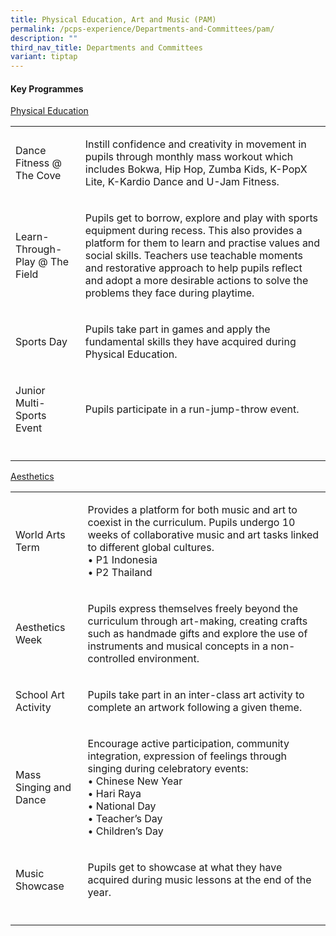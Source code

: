 ```yaml
---
title: Physical Education, Art and Music (PAM)
permalink: /pcps-experience/Departments-and-Committees/pam/
description: ""
third_nav_title: Departments and Committees
variant: tiptap
---
```

<h4>Key Programmes</h4>
<p><u>Physical Education</u>
</p>
<table style="minWidth: 50px">
<colgroup>
<col>
<col>
</colgroup>
<tbody>
<tr>
<td rowspan="1" colspan="1">
<p>Dance Fitness @ The Cove</p>
</td>
<td rowspan="1" colspan="1">
<p>Instill confidence and creativity in movement in pupils through monthly
mass workout which includes Bokwa, Hip Hop, Zumba Kids, K-PopX Lite, K-Kardio
Dance and U-Jam Fitness.</p>
</td>
</tr>
<tr>
<td rowspan="1" colspan="1">
<p>Learn-Through-Play @ The Field</p>
</td>
<td rowspan="1" colspan="1">
<p>Pupils get to borrow, explore and play with sports equipment during recess.
This also provides a platform for them to learn and practise values and
social skills. Teachers use teachable moments and restorative approach
to help pupils reflect and adopt a more desirable actions to solve the
problems they face during playtime.</p>
</td>
</tr>
<tr>
<td rowspan="1" colspan="1">
<p>Sports Day</p>
</td>
<td rowspan="1" colspan="1">
<p>Pupils take part in games and apply the fundamental skills they have acquired
during Physical Education.</p>
</td>
</tr>
<tr>
<td rowspan="1" colspan="1">
<p>Junior Multi-Sports Event</p>
</td>
<td rowspan="1" colspan="1">
<p>Pupils participate in a run-jump-throw event.</p>
</td>
</tr>
<tr>
<td rowspan="1" colspan="1">
<p></p>
</td>
<td rowspan="1" colspan="1">
<p></p>
</td>
</tr>
</tbody>
</table>
<p><u>Aesthetics</u>
</p>
<table style="minWidth: 50px">
<colgroup>
<col>
<col>
</colgroup>
<tbody>
<tr>
<td rowspan="1" colspan="1">
<p>World Arts Term</p>
</td>
<td rowspan="1" colspan="1">
<p>Provides a platform for both music and art to coexist in the curriculum.
Pupils undergo 10 weeks of collaborative music and art tasks linked to
different global cultures.
<br>• P1 Indonesia
<br>• P2 Thailand</p>
</td>
</tr>
<tr>
<td rowspan="1" colspan="1">
<p>Aesthetics Week</p>
</td>
<td rowspan="1" colspan="1">
<p>Pupils express themselves freely beyond the curriculum through art-making,
creating crafts such as handmade gifts and explore the use of instruments
and musical concepts in a non-controlled environment.</p>
</td>
</tr>
<tr>
<td rowspan="1" colspan="1">
<p>School Art Activity</p>
</td>
<td rowspan="1" colspan="1">
<p>Pupils take part in an inter-class art activity to complete an artwork
following a given theme.</p>
</td>
</tr>
<tr>
<td rowspan="1" colspan="1">
<p>Mass Singing and Dance</p>
</td>
<td rowspan="1" colspan="1">
<p>Encourage active participation, community integration, expression of feelings
through singing during celebratory events:
<br>• Chinese New Year
<br>• Hari Raya
<br>• National Day
<br>• Teacher’s Day
<br>• Children’s Day</p>
</td>
</tr>
<tr>
<td rowspan="1" colspan="1">
<p>Music Showcase</p>
</td>
<td rowspan="1" colspan="1">
<p>Pupils get to showcase at what they have acquired during music lessons
at the end of the year.</p>
</td>
</tr>
<tr>
<td rowspan="1" colspan="1">
<p></p>
</td>
<td rowspan="1" colspan="1">
<p></p>
</td>
</tr>
</tbody>
</table>
<p></p>